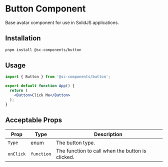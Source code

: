 # Button Component

Base avatar component for use in SolidJS applications.

## Installation

```bash
pnpm install @sc-components/button
```

## Usage

```jsx
import { Button } from '@sc-components/button';

export default function App() {
  return (
    <Button>Click Me</Button>
  );
}
```

## Acceptable Props

| Prop | Type | Description |
| --- | --- | --- |
| `Type` | enum | The button type. |
| `onClick` | `function` | The function to call when the button is clicked. |
